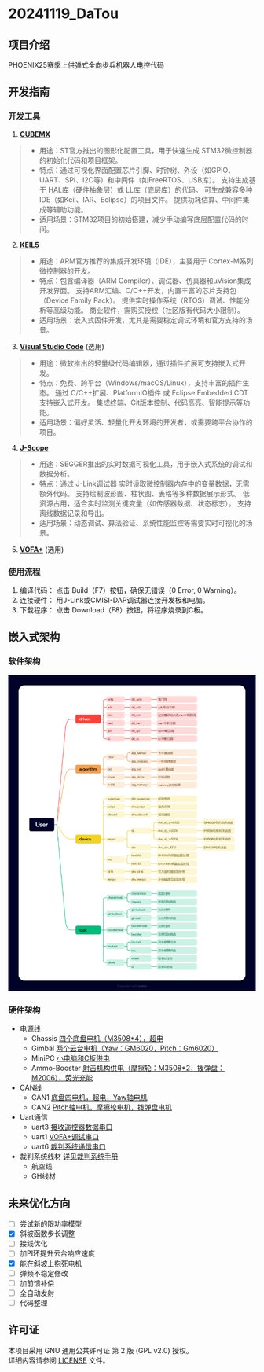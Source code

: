 # 20241119_DaTou
## 项目介绍
PHOENIX25赛季上供弹式全向步兵机器人电控代码
## 开发指南
### 开发工具
1. [**CUBEMX**](https://www.st.com/en/development-tools/stm32cubemx.html)
>- 用途：ST官方推出的图形化配置工具，用于快速生成 STM32微控制器 的初始化代码和项目框架。  
>- 特点：通过可视化界面配置芯片引脚、时钟树、外设（如GPIO、UART、SPI、I2C等）和中间件（如FreeRTOS、USB库）。
支持生成基于 HAL库（硬件抽象层）或 LL库（底层库）的代码。
可生成兼容多种IDE（如Keil、IAR、Eclipse）的项目文件。
提供功耗估算、中间件集成等辅助功能。  
>- 适用场景：STM32项目的初始搭建，减少手动编写底层配置代码的时间。
2. [**KEIL5**](https://www.keil.com/download/product/)
>- 用途：ARM官方推荐的集成开发环境（IDE），主要用于 Cortex-M系列 微控制器的开发。  
>- 特点：包含编译器（ARM Compiler）、调试器、仿真器和µVision集成开发界面。
支持ARM汇编、C/C++开发，内置丰富的芯片支持包（Device Family Pack）。
提供实时操作系统（RTOS）调试、性能分析等高级功能。
商业软件，需购买授权（社区版有代码大小限制）。  
>- 适用场景：嵌入式固件开发，尤其是需要稳定调试环境和官方支持的场景。
3. [**Visual Studio Code**](https://code.visualstudio.com/)  (选用)
>- 用途：微软推出的轻量级代码编辑器，通过插件扩展可支持嵌入式开发。  
>- 特点：免费、跨平台（Windows/macOS/Linux），支持丰富的插件生态。
通过 C/C++扩展、PlatformIO插件 或 Eclipse Embedded CDT 支持嵌入式开发。
集成终端、Git版本控制、代码高亮、智能提示等功能。  
>- 适用场景：偏好灵活、轻量化开发环境的开发者，或需要跨平台协作的项目。
4. [**J-Scope**](https://www.segger.com/products/debug-probes/j-link/tools/j-scope/)
>- 用途：SEGGER推出的实时数据可视化工具，用于嵌入式系统的调试和数据分析。  
>- 特点：通过 J-Link调试器 实时读取微控制器内存中的变量数据，无需额外代码。
支持绘制波形图、柱状图、表格等多种数据展示形式。
低资源占用，适合实时监测关键变量（如传感器数据、状态标志）。
支持离线数据记录和导出。  
>- 适用场景：动态调试、算法验证、系统性能监控等需要实时可视化的场景。
5. [**VOFA+**](https://www.vofa.plus/)  (选用)
### 使用流程
1. 编译代码：
点击 Build（F7）按钮，确保无错误（0 Error, 0 Warning）。
2. 连接硬件：
用J-Link或CMISI-DAP调试器连接开发板和电脑。
3. 下载程序：
点击 Download（F8）按钮，将程序烧录到C板。
## 嵌入式架构
### 软件架构
![](Project_structure.png)
### 硬件架构
+ 电源线
    + Chassis <u>四个底盘电机（M3508*4），超电</u>
    + Gimbal <u>两个云台电机（Yaw：GM6020，Pitch：Gm6020）</u>
    + MiniPC <u>小电脑和C板供电</u>
    + Ammo-Booster <u>射击机构供电（摩擦轮：M3508*2，拨弹盘：M2006），荧光充能</u>
+ CAN线
    + CAN1 <u>底盘四电机，超电，Yaw轴电机</u>
    + CAN2 <u>Pitch轴电机，摩擦轮电机，拨弹盘电机</u>
+ Uart通信
    + uart3 <u>接收遥控器数据串口</u>
    + uart1 <u>VOFA+调试串口</u>
    + uart6 <u>裁判系统通信串口</u>
+ 裁判系统线材 <u>详见裁判系统手册</u>
    + 航空线
    + GH线材
## 未来优化方向
- [ ] 尝试新的限功率模型
- [x] 斜坡函数步长调整
- [ ] 接线优化
- [ ] 加PI环提升云台响应速度
- [X] 能在斜坡上抱死电机
- [ ] 弹频不稳定修改
- [ ] 加前馈补偿
- [ ] 全自动发射
- [ ] 代码整理
## 许可证  
本项目采用 GNU 通用公共许可证 第 2 版 (GPL v2.0) 授权。  
详细内容请参阅 [LICENSE](LICENSE) 文件。  
